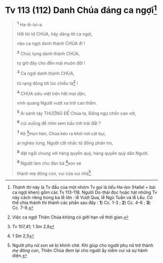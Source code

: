# Tv 113 (112) Danh Chúa đáng ca ngợi[^1-9619594a-28f0-46d7-b02c-bbc76fa2028f]

> <sup><b>1</b></sup> Ha-lê-lui-a.
>
> Hỡi tôi tớ CHÚA, hãy dâng lời ca ngợi,
>
> nào ca ngợi danh thánh CHÚA đi !
>
> <sup><b>2</b></sup> Chúc tụng danh thánh CHÚA,
>
> tự giờ đây cho đến mãi muôn đời !
>
> <sup><b>3</b></sup> Ca ngợi danh thánh CHÚA,
>
> từ rạng đông tới lúc chiều tà[^2-9619594a-28f0-46d7-b02c-bbc76fa2028f] !
>
> <sup><b>4</b></sup> CHÚA siêu việt trên hết mọi dân,
>
> vinh quang Người vượt xa trời cao thẳm.
>
> <sup><b>5</b></sup> Ai sánh tày THƯỢNG ĐẾ Chúa ta, Đấng ngự chốn cao vời,
>
> <sup><b>6</b></sup> cúi xuống để nhìn xem bầu trời trái đất ?
>
> <sup><b>7</b></sup> Kẻ [^1@-9619594a-28f0-46d7-b02c-bbc76fa2028f]mọn hèn, Chúa kéo ra khỏi nơi cát bụi,
>
> ai nghèo túng, Người cất nhắc từ đống phân tro,
>
> <sup><b>8</b></sup> đặt ngồi chung với hàng quyền quý, hàng quyền quý dân Người.
>
> <sup><b>9</b></sup> Người làm cho đàn bà [^2@-9619594a-28f0-46d7-b02c-bbc76fa2028f]son sẻ
>
> thành mẹ đông con, vui cửa vui nhà[^3-9619594a-28f0-46d7-b02c-bbc76fa2028f].

[^1-9619594a-28f0-46d7-b02c-bbc76fa2028f]: _Thánh thi_ này là Tv đầu của một nhóm Tv gọi là _tiểu Ha-len_ (Hallel = bài ca ngợi khen) gồm các Tv 113-118. Người Do-thái đọc hoặc hát những Tv này cách riêng trong ba lễ lớn : lễ Vượt Qua, lễ Ngũ Tuần và lễ Lều. Có thể chia thánh thi thành các phần sau đây : **1**) Cc. 1-3 ; **2**) Cc. 4-6 ; **3**) Cc. 7-9.

[^2-9619594a-28f0-46d7-b02c-bbc76fa2028f]: Việc ca ngợi Thiên Chúa không có giới hạn về thời gian.

[^3-9619594a-28f0-46d7-b02c-bbc76fa2028f]: Người phụ nữ son sẻ bị khinh chê. Khi giúp cho người phụ nữ trở thành _mẹ đông con_, Thiên Chúa đem lại cho người ấy niềm vui và sự hãnh diện.

[^1@-9619594a-28f0-46d7-b02c-bbc76fa2028f]: Tv 107,41; 1 Sm 2,8

[^2@-9619594a-28f0-46d7-b02c-bbc76fa2028f]: 1 Sm 2,5
